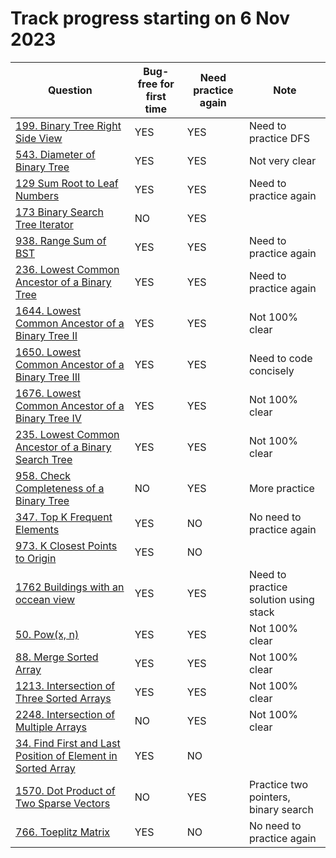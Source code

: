# Track progress starting on 6 Nov 2023
| Question                                                                                      | Bug-free for first time | Need practice again | Note                         
| ---------------------------------------------------------------------                         | ----------------------- |---------------------|------------------------------ 
| [199. Binary Tree Right Side View](https://leetcode.com/problems/binary-tree-right-side-view) | YES                     | YES                   | Need to practice DFS    
| [543. Diameter of Binary Tree](https://leetcode.com/problems/maximum-depth-of-binary-tree) | YES                     | YES                   | Not very clear 
| [129 Sum Root to Leaf Numbers](https://leetcode.com/problems/sum-root-to-leaf-numbers)            | YES                 | YES                   | Need to practice again   
| [173 Binary Search Tree Iterator](https://leetcode.com/problems/binary-search-tree-iterator)      | NO                  | YES                   |  
| [938. Range Sum of BST](https://leetcode.com/problems/range-sum-of-bst)                          | YES                 | YES                   | Need to practice again 
| [236. Lowest Common Ancestor of a Binary Tree](https://leetcode.com/problems/lowest-common-ancestor-of-a-binary-tree) | YES                 | YES                   | Need to practice again  
| [1644. Lowest Common Ancestor of a Binary Tree II](https://leetcode.com/problems/lowest-common-ancestor-of-a-binary-tree-ii) | YES                 | YES                   | Not 100% clear
| [1650. Lowest Common Ancestor of a Binary Tree III](https://leetcode.com/problems/lowest-common-ancestor-of-a-binary-tree-iii) | YES                 |YES                   | Need to code concisely
| [1676. Lowest Common Ancestor of a Binary Tree IV](https://leetcode.com/problems/lowest-common-ancestor-of-a-binary-tree-iv) | YES                 |YES                   | Not 100% clear
| [235. Lowest Common Ancestor of a Binary Search Tree](https://leetcode.com/problems/lowest-common-ancestor-of-a-binary-search-tree) | YES                 |YES                   | Not 100% clear
| [958. Check Completeness of a Binary Tree](https://leetcode.com/problems/check-completeness-of-a-binary-tree/) | NO                 |YES                   | More practice
| [347. Top K Frequent Elements](https://leetcode.com/problems/top-k-frequent-elements/)            | YES                     | NO                    | No need to practice again 
| [973. K Closest Points to Origin](https://leetcode.com/problems/k-closest-points-to-origin)       | YES                 | NO                   |                          |
| [1762 Buildings with an occean view](https://leetcode.com/problems/buildings-with-an-ocean-view)  | YES                 | YES                   | Need to practice solution using stack   |                         
| [50. Pow(x, n)](https://leetcode.com/problems/powx-n/)                                            | YES                 | YES                   | Not 100% clear           
| [88. Merge Sorted Array](https://leetcode.com/problems/merge-sorted-array)                        | YES                 | YES                    | Not 100% clear               | [349. Intersection of Two Arrays](https://leetcode.com/problems/intersection-of-two-arrays)       | YES                  | YES                  | Not 100% clear   
| [1213. Intersection of Three Sorted Arrays](https://leetcode.com/problems/intersection-of-three-sorted-arrays)       | YES                  | YES                  | Not 100% clear     
| [2248. Intersection of Multiple Arrays](https://leetcode.com/problems/intersection-of-multiple-arrays)     | NO                  | YES                  | Not 100% clear
| [34. Find First and Last Position of Element in Sorted Array](https://leetcode.com/problems/find-first-and-last-position-of-element-in-sorted-array/)                  | YES                 | NO                    |                          |
| [1570. Dot Product of Two Sparse Vectors](https://leetcode.com/problems/dot-product-of-two-sparse-vectors)       | NO                  | YES                  | Practice two pointers, binary search 
| [766. Toeplitz Matrix](https://leetcode.com/problems/toeplitz-matrix)                         | YES                     | NO                    | No need to practice again   
